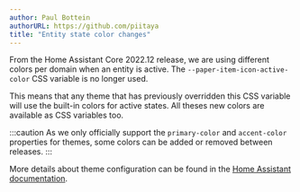 ```yaml
---
author: Paul Bottein
authorURL: https://github.com/piitaya
title: "Entity state color changes"
---
```


From the Home Assistant Core 2022.12 release, we are using different colors per domain when an entity is active. The `--paper-item-icon-active-color` CSS variable is no longer used.

This means that any theme that has previously overridden this CSS variable will use the built-in colors for active states. All theses new colors are available as CSS variables too.

:::caution
As we only officially support the `primary-color` and `accent-color` properties for themes, some colors can be added or removed between releases.
:::

More details about theme configuration can be found in the [Home Assistant documentation](https://www.home-assistant.io/integrations/frontend/#defining-themes).
